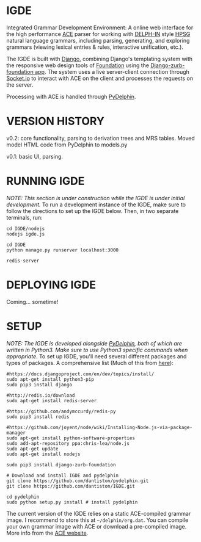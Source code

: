 # IGDE
Integrated Grammar Development Environment: A online web interface for the high performance [ACE](http://sweaglesw.org/linguistics/ace/) parser for working with [DELPH-IN](http://www.delph-in.net) style [HPSG](https://en.wikipedia.org/wiki/Head-driven_phrase_structure_grammar) natural language grammars, including parsing, generating, and exploring grammars (viewing lexical entries & rules, interactive unification, etc.).

The IGDE is built with [Django](https://www.djangoproject.com), combining Django's templating system with the responsive web design tools of [Foundation](http://foundation.zurb.com) using the [Django-zurb-foundation app](https://pypi.python.org/pypi/django-zurb-foundation/5.0.2). The system uses a live server-client connection through [Socket.io](http://socket.io) to interact with ACE on the client and processes the requests on the server.

Processing with ACE is handled through [PyDelphin](https://github.com/goodmami/pydelphin).

# VERSION HISTORY
v0.2: core functionality, parsing to derivation trees and MRS tables. Moved model HTML code from PyDelphin to models.py

v0.1: basic UI, parsing.


# RUNNING IGDE
*NOTE: This section is under construction while the IGDE is under initial development.*
To run a development instance of the IGDE, make sure to follow the directions to set up the IGDE below. Then, in two separate terminals, run:

```
cd IGDE/nodejs
nodejs igde.js
```

```
cd IGDE
python manage.py runserver localhost:3000
```

```
redis-server
```

# DEPLOYING IGDE
Coming... sometime!

# SETUP
*NOTE: The IGDE is developed alongside [PyDelphin](https://github.com/goodmami/pydelphin), both of which are written in Python3. Make sure to use Python3 specific commands when appropriate.*
To set up IGDE, you'll need several different packages and types of packages. A comprehensive list (Much of this from [here](http://www.maxburstein.com/blog/realtime-django-using-nodejs-and-socketio/)):

```
#https://docs.djangoproject.com/en/dev/topics/install/
sudo apt-get install python3-pip
sudo pip3 install django
 
#http://redis.io/download
sudo apt-get install redis-server
 
#https://github.com/andymccurdy/redis-py
sudo pip3 install redis

#https://github.com/joyent/node/wiki/Installing-Node.js-via-package-manager
sudo apt-get install python-software-properties
sudo add-apt-repository ppa:chris-lea/node.js
sudo apt-get update
sudo apt-get install nodejs

sudo pip3 install django-zurb-foundation

# Download and install IGDE and pydelphin
git clone https://github.com/dantiston/pydelphin.git
git clone https://github.com/dantiston/IGDE.git

cd pydelphin
sudo python setup.py install # install pydelphin
```

The current version of the IGDE relies on a static ACE-compiled grammar image. I recommend to store this at `~/delphin/erg.dat`. You can compile your own grammar image with ACE or download a pre-compiled image. More info from the [ACE website](http://sweaglesw.org/linguistics/ace/).
